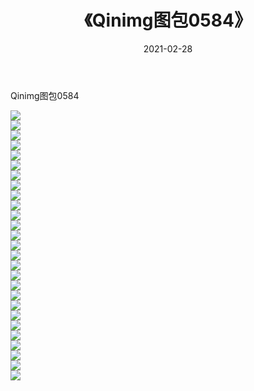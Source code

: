 ﻿---
layout: post
title:  《Qinimg图包0584》
date:   2021-02-28
img: http://imgx.orgx.ga/Qinimg图包/Qinimg图包0584/000.jpg
categories: [美女, 清纯, 唯美]
---

Qinimg图包0584

 ![](http://imgx.orgx.ga/Qinimg图包/Qinimg图包0584/001.jpg) <br>![](http://imgx.orgx.ga/Qinimg图包/Qinimg图包0584/002.jpg) <br>![](http://imgx.orgx.ga/Qinimg图包/Qinimg图包0584/003.jpg) <br>![](http://imgx.orgx.ga/Qinimg图包/Qinimg图包0584/004.jpg) <br>![](http://imgx.orgx.ga/Qinimg图包/Qinimg图包0584/005.jpg) <br>![](http://imgx.orgx.ga/Qinimg图包/Qinimg图包0584/006.jpg) <br>![](http://imgx.orgx.ga/Qinimg图包/Qinimg图包0584/007.jpg) <br>![](http://imgx.orgx.ga/Qinimg图包/Qinimg图包0584/008.jpg) <br>![](http://imgx.orgx.ga/Qinimg图包/Qinimg图包0584/009.jpg) <br>![](http://imgx.orgx.ga/Qinimg图包/Qinimg图包0584/010.jpg) <br>![](http://imgx.orgx.ga/Qinimg图包/Qinimg图包0584/011.jpg) <br>![](http://imgx.orgx.ga/Qinimg图包/Qinimg图包0584/012.jpg) <br>![](http://imgx.orgx.ga/Qinimg图包/Qinimg图包0584/013.jpg) <br>![](http://imgx.orgx.ga/Qinimg图包/Qinimg图包0584/014.jpg) <br>![](http://imgx.orgx.ga/Qinimg图包/Qinimg图包0584/015.jpg) <br>![](http://imgx.orgx.ga/Qinimg图包/Qinimg图包0584/016.jpg) <br>![](http://imgx.orgx.ga/Qinimg图包/Qinimg图包0584/017.jpg) <br>![](http://imgx.orgx.ga/Qinimg图包/Qinimg图包0584/018.jpg) <br>![](http://imgx.orgx.ga/Qinimg图包/Qinimg图包0584/019.jpg) <br>![](http://imgx.orgx.ga/Qinimg图包/Qinimg图包0584/020.jpg) <br>![](http://imgx.orgx.ga/Qinimg图包/Qinimg图包0584/021.jpg) <br>![](http://imgx.orgx.ga/Qinimg图包/Qinimg图包0584/022.jpg) <br>![](http://imgx.orgx.ga/Qinimg图包/Qinimg图包0584/023.jpg) <br>![](http://imgx.orgx.ga/Qinimg图包/Qinimg图包0584/024.jpg) <br>![](http://imgx.orgx.ga/Qinimg图包/Qinimg图包0584/025.jpg) <br>![](http://imgx.orgx.ga/Qinimg图包/Qinimg图包0584/026.jpg) <br>![](http://imgx.orgx.ga/Qinimg图包/Qinimg图包0584/027.jpg) <br>